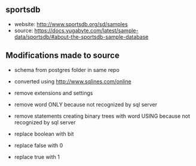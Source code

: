 ## sportsdb

- website: http://www.sportsdb.org/sd/samples
- source: https://docs.yugabyte.com/latest/sample-data/sportsdb/#about-the-sportsdb-sample-database

## Modifications made to source

- schema from postgres folder in same repo
- converted using http://www.sqlines.com/online

- remove extensions and settings
- remove word ONLY because not recognized by sql server
- remove statements creating binary trees with word USING because not recognized by sql server

- replace boolean with bit
- replace false with 0
- replace true with 1


